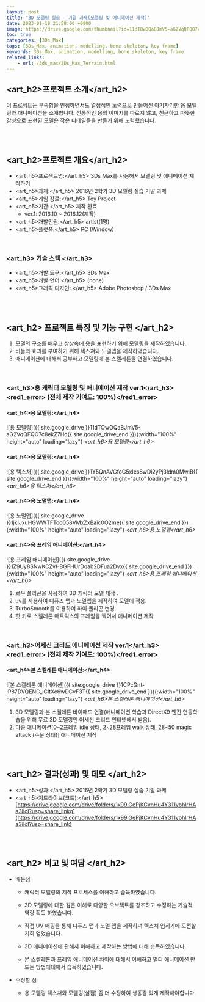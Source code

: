 ```yaml
---
layout: post
title: "3D 모델링 실습 - 기말 과제(모델링 및 애니메이션 제작)"
date: 2023-01-18 21:58:00 +0900
image: https://drive.google.com/thumbnail?id=11dTOwOQaBJmV5-aG2VqQFQO7c8ekZ7Ho
toc: true
categories: [3Ds_Max]
tags: [3Ds_Max, animation, modelling, bone skeleton, key frame]
keywords: 3Ds_Max, animation, modelling, bone skeleton, key frame
related_links:
    - url: /3ds_max/3Ds_Max_Terrain.html
---
```


## <art_h2>프로젝트 소개</art_h2>

이 프로젝트는 부족함을 인정하면서도 열정적인 노력으로 만들어진 아기자기한 용 모델링과 애니메이션을 소개합니다. 전통적인 용의 이미지를 따르지 않고, 친근하고 따뜻한 감성으로 표현된 모델은 작은 디테일들을 만들기 위해 노력했습니다. 

<br>
<br>

## <art_h2>프로젝트 개요</art_h2>

- <span><art_h5>프로젝트명:</art_h5> 3Ds Max를 사용해서 모델링 및 애니메이션 제작하기</span>
- <span><art_h5>과제:</art_h5> 2016년 2학기 3D 모델링 실습 기말 과제</span>
- <span><art_h5>게임 장르:</art_h5> Toy Project</span>
- <span><art_h5>기간:</art_h5> 제작 완료</span>
    - ver.1: 2016.10 ~ 2016.12(제작)
- <span><art_h5>개발인원:</art_h5> artist(1명)</span>
- <span><art_h5>플랫폼:</art_h5> PC (Window)</span>

<br>

### <art_h3> 기술 스택 </art_h3>

- <span><art_h5>개발 도구:</art_h5> 3Ds Max  </span>
- <span><art_h5>개발 언어:</art_h5> (none)  </span>
- <span><art_h5>그래픽 디자인: </art_h5> Adobe Photoshop / 3Ds Max</span>

<br>
<br>

## <art_h2> 프로젝트 특징 및 기능 구현 </art_h2>

1. 모델의 구조를 배우고 상상속에 용을 표현하기 위해 모델링을 제작하였습니다.
2. 비늘의 효과를 부여하기 위해 텍스쳐와 노멀맵을 제작하였습니다.
3. 애니메이션에 대해서 공부하고 모델링에 본 스켈레톤을 연결하였습니다.

<br>

### <art_h3>용 캐릭터 모델링 및 애니메이션 제작 ver.1</art_h3><red1_error> (전체 제작 기여도: 100%)</red1_error>

#### **<art_h4>용 모델링:</art_h4>**

![용 모델링]({{ site.google_drive }}11dTOwOQaBJmV5-aG2VqQFQO7c8ekZ7Ho{{ site.google_drive_end }}){:width="100%" height="auto" loading="lazy"}
*<art_h6>용 모델링</art_h6>*  

#### **<art_h4>용 모델링:</art_h4>**

![용 텍스처]({{ site.google_drive }}1Y5QnAVGfoG5xIes8wDi2yPj3Idm0MwiB{{ site.google_drive_end }}){:width="100%" height="auto" loading="lazy"}
*<art_h6>용 텍스처</art_h6>*  

#### **<art_h4>용 노멀맵:</art_h4>**

![용 노멀맵]({{ site.google_drive }}1jkIJxuHGWWTFToo058VMxZxBaic0O2me{{ site.google_drive_end }}){:width="100%" height="auto" loading="lazy"}
*<art_h6>용 노멀맵</art_h6>*  

#### **<art_h4>용 프레임 애니메이션:</art_h4>**

![용 프레임 애니메이션]({{ site.google_drive }}1Z9Uy8SNwKCZvHBGFHUrDqab2DFua2Dvx{{ site.google_drive_end }}){:width="100%" height="auto" loading="lazy"}
*<art_h6>용 프레임 애니메이션</art_h6>*

1. 로우 폴리곤을 사용하여 3D 캐릭터 모델 제작 .
2. uv를 사용하여 디퓨즈 맵과 노멀맵을 제작하여 모델에 적용.
3. TurboSmooth를 이용하여 하이 폴리곤 변경.
4. 핫 키로 스켈레톤 매트릭스의 프레임을 찍어서 애니메이션 제작

<br>

### <art_h3>어세신 크리드 애니메이션 제작 ver.1</art_h3><red1_error> (전체 제작 기여도: 100%)</red1_error>

#### **<art_h4>본 스켈레톤 애니메이션:</art_h4>**
![본 스켈레톤 애니메이션]({{ site.google_drive }}1CPcGnt-IP87DVQENC_lCltXc6wDCvF3T{{ site.google_drive_end }}){:width="100%" height="auto" loading="lazy"}
*<art_h6>본 스켈레톤 애니메이션</art_h6>*

1. 3D 모델링과 본 스켈레톤 바이패드 연결(애니메이션 학습과 DirectX9 엔진 연동학습을 위해 무료 3D 모델링인 어세신 크리드 인터넷에서 받음).
2. 다중 애니메이션[0~2프레임 idle 상태, 2~28프레임 walk 상태, 28~50 magic attack (주문 상태)] 애니메이션 제작


<br>
<br>

## <art_h2> 결과(성과) 및 데모 </art_h2>

- <span><art_h5>성과:</art_h5> 2016년 2학기 3D 모델링 실습 기말 과제 </span>
- <span><art_h5>지드라이브(코드):</art_h5> [https://drive.google.com/drive/folders/1x99lGePjKCvnHu4Y311ybhlrHAa3iIcI?usp=share_linkg](https://drive.google.com/drive/folders/1x99lGePjKCvnHu4Y311ybhlrHAa3iIcI?usp=share_link)</span>


<br>
<br>

## <art_h2> 비고 및 여담 </art_h2>

- 배운점 
    - 캐릭터 모델링의 제작 프로세스를 이해하고 습득하였습니다.  
    - 3D 모델링에 대한 깊은 이해로 다양한 오브젝트를 창조하고 수정하는 기술적 역량 획득 하였습니다.
    - 직접 UV 매핑을 통해 디퓨즈 맵과 노멀 맵을 제작하며 텍스처 입히기에 도전할 기회 얻었습니다.

    - 3D 애니메이션에 관해서 이해하고 제작하는 방법에 대해 습득하였습니다.
    - 본 스켈레톤과 프레임 애니메이션 차이에 대해서 이해하고 멀티 애니메이션 만드는 방법에대해서 습득하였습니다.

- 수정할 점
    - 용 모델링 텍스쳐와 모델링(살점) 좀 더 수정하여 생동감 있게 제작해야합니다.
